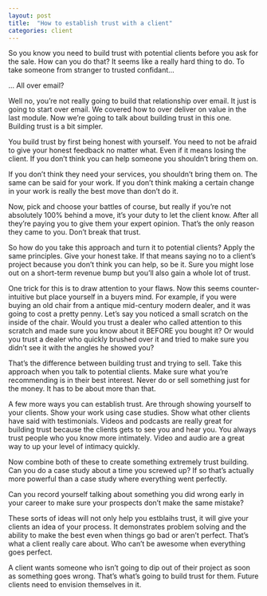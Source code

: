 ```yaml
---
layout: post
title:  "How to establish trust with a client"
categories: client
---
```


So you know you need to build trust with potential clients before you ask for the sale. How can you do that? It seems like a really hard thing to do. To take someone from stranger to trusted confidant...

... All over email?

Well no, you’re not really going to build that relationship over email. It just is going to start over email. We covered how to over deliver on value in the last module. Now we’re going to talk about building trust in this one. Building trust is a bit simpler. 

You build trust by first being honest with yourself. You need to not be afraid to give your honest feedback no matter what. Even if it means losing the client. If you don’t think you can help someone you shouldn’t bring them on. 

If you don’t think they need your services, you shouldn’t bring them on. The same can be said for your work. If you don’t think making a certain change in your work is really the best move than don’t do it. 

Now, pick and choose your battles of course, but really if you’re not absolutely 100% behind a move, it’s your duty to let the client know. After all they’re paying you to give them your expert opinion. That’s the only reason they came to you. Don’t break that trust. 

So how do you take this approach and turn it to potential clients? Apply the same principles. Give your honest take. If that means saying no to a client’s project because you don’t think you can help, so be it. Sure you might lose out on a short-term revenue bump but you’ll also gain a whole lot of trust. 

One trick for this is to draw attention to your flaws. Now this seems counter-intuitive but place yourself in a buyers mind. For example, if you were buying an old chair from a antique mid-century modern dealer, and it was going to cost a pretty penny. Let’s say you noticed a small scratch on the inside of the chair. Would you trust a dealer who called attention to this scratch and made sure you know about it BEFORE you bought it? Or would you trust a dealer who quickly brushed over it and tried to make sure you didn’t see it with the angles he showed you?

That’s the difference between building trust and trying to sell. Take this approach when you talk to potential clients. Make sure what you’re recommending is in their best interest. Never do or sell something just for the money. It has to be about more than that.

A few more ways you can establish trust. Are through showing yourself to your clients. Show your work using case studies. Show what other clients have said with testimonials. Videos and podcasts are really great for building trust because the clients gets to see you and hear you. You always trust people who you know more intimately. Video and audio are a great way to up your level of intimacy quickly. 

Now combine both of these to create something extremely trust building. Can you do a case study about a time you screwed up? If so that’s actually more powerful than a case study where everything went perfectly. 

Can you record yourself talking about something you did wrong early in your career to make sure your prospects don’t make the same mistake?

These sorts of ideas will not only help you estblaihs trust, it will give your clients an idea of your process. It demonstrates problem solving and the ability to make the best even when things go bad or aren’t perfect. That’s what a client really care about. Who can’t be awesome when everything goes perfect. 

A client wants someone who isn’t going to dip out of their project as soon as something goes wrong. That’s what’s going to build trust for them. Future clients need to envision themselves in it.  


